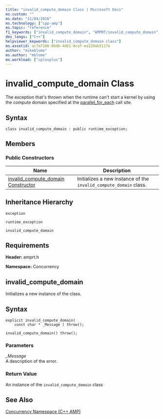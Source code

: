 ```yaml
---
title: "invalid_compute_domain Class | Microsoft Docs"
ms.custom: ""
ms.date: "11/04/2016"
ms.technology: ["cpp-amp"]
ms.topic: "reference"
f1_keywords: ["invalid_compute_domain", "AMPRT/invalid_compute_domain", "AMPRT/Concurrency::invalid_compute_domain::invalid_compute_domain"]
dev_langs: ["C++"]
helpviewer_keywords: ["invalid_compute_domain class"]
ms.assetid: ac7a7166-8bdb-4db1-8caf-ea129ab5117e
author: "mikeblome"
ms.author: "mblome"
ms.workload: ["cplusplus"]
---
```

# invalid_compute_domain Class

The exception that's thrown when the runtime can't start a kernel by using the compute domain specified at the [parallel_for_each](concurrency-namespace-functions-amp.md#parallel_for_each) call site.

## Syntax

```
class invalid_compute_domain : public runtime_exception;
```

## Members

### Public Constructors

|Name|Description|
|----------|-----------------|
|[invalid_compute_domain Constructor](#ctor)|Initializes a new instance of the `invalid_compute_domain` class.|

## Inheritance Hierarchy

`exception`

`runtime_exception`

`invalid_compute_domain`

## Requirements

**Header:** amprt.h

**Namespace:** Concurrency

## <a name="ctor"></a> invalid_compute_domain

Initializes a new instance of the class.

## Syntax

```
explicit invalid_compute_domain(
    const char * _Message ) throw();

invalid_compute_domain() throw();
```

### Parameters

*_Message*<br/>
A description of the error.

### Return Value

An instance of the `invalid_compute_domain` class

## See Also

[Concurrency Namespace (C++ AMP)](concurrency-namespace-cpp-amp.md)

